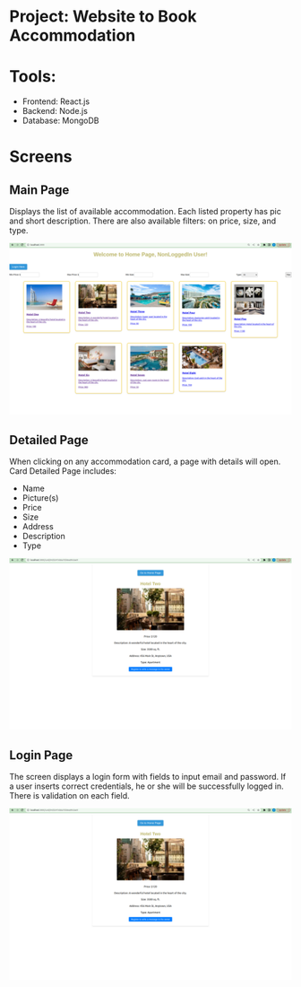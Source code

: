 # Project: Website to Book Accommodation

# Tools:
- Frontend: React.js
- Backend: Node.js
- Database: MongoDB

# Screens

## Main Page
Displays the list of available accommodation. Each listed property has pic and short description. 
There are also available filters: on price, size, and type. 

![img.png](img.png)

## Detailed Page
When clicking on any accommodation card, a page with details will open.
Card Detailed Page includes:

- Name
- Picture(s)
- Price
- Size
- Address
- Description
- Type

![img_1.png](img_1.png)

## Login Page
The screen displays a login form with fields to input email and password. 
If a user inserts correct credentials, he or she will be successfully logged in.  
There is validation on each field.

![img_1.png](img_1.png)
